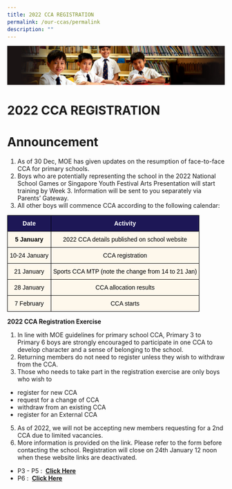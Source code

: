 ```yaml
---
title: 2022 CCA REGISTRATION
permalink: /our-ccas/permalink
description: ""
---
```

![](/images/Sub-banner1.jpg)

2022 CCA REGISTRATION
=
**Announcement**
=

1.  As of 30 Dec, MOE has given updates on the resumption of face-to-face CCA for primary schools. 
2.  Boys who are potentially representing the school in the 2022 National School Games or Singapore Youth Festival Arts Presentation will start training by Week 3. Information will be sent to you separately via Parents’ Gateway.
3.  All other boys will commence CCA according to the following calendar:

<style type="text/css">
.tg  {border-collapse:collapse;border-spacing:0;}
.tg td{border-color:black;border-style:solid;border-width:1px;font-family:Arial, sans-serif;font-size:14px;
  overflow:hidden;padding:10px 5px;word-break:normal;}
.tg th{border-color:black;border-style:solid;border-width:1px;font-family:Arial, sans-serif;font-size:14px;
  font-weight:normal;overflow:hidden;padding:10px 5px;word-break:normal;}
.tg .tg-pgx5{background-color:#1D1756;color:#FFF;font-weight:bold;text-align:center;vertical-align:middle}
.tg .tg-ggac{background-color:#FEF8EC;color:#FFF;font-weight:bold;text-align:center;vertical-align:middle}
.tg .tg-ugvk{background-color:#FEF8EC;color:#232323;text-align:center;vertical-align:middle}
.tg .tg-7mc7{background-color:#FEF8EC;text-align:center;vertical-align:middle}
</style>
<table class="tg">
<thead>
  <tr>
    <th class="tg-pgx5"><span style="color:#FFF;background-color:#1D1756">Date</span></th>
    <th class="tg-pgx5"><span style="color:#FFF;background-color:#1D1756">Activity</span></th>
  </tr>
</thead>
<tbody>
  <tr>
    <td class="tg-ggac"><span style="color:#000;background-color:transparent">5 January</span></td>
    <td class="tg-ugvk"><span style="color:#000;background-color:transparent">2022 CCA details published on school website</span></td>
  </tr>
  <tr>
    <td class="tg-7mc7"><span style="color:#000;background-color:transparent">10-24 January</span></td>
    <td class="tg-7mc7"><span style="color:#000;background-color:transparent">CCA registration</span></td>
  </tr>
  <tr>
    <td class="tg-7mc7"><span style="color:#000;background-color:transparent"> 21 January</span></td>
    <td class="tg-7mc7"><span style="color:#000;background-color:transparent">Sports CCA MTP (note the change from 14 to 21 Jan) </span></td>
  </tr>
  <tr>
    <td class="tg-7mc7"><span style="color:#000;background-color:transparent"> 28 January</span></td>
    <td class="tg-7mc7"><span style="color:#000;background-color:transparent"> CCA allocation results</span></td>
  </tr>
  <tr>
    <td class="tg-7mc7"><span style="color:#000;background-color:transparent"> 7 February</span></td>
    <td class="tg-7mc7"><span style="color:#000;background-color:transparent">CCA starts </span></td>
  </tr>
</tbody>
</table>

**2022 CCA Registration Exercise**  
  

1.  In line with MOE guidelines for primary school CCA, Primary 3 to Primary 6 boys are strongly encouraged to participate in one CCA to develop character and a sense of belonging to the school.
2.  Returning members do not need to register unless they wish to withdraw from the CCA.
3.  Those who needs to take part in the registration exercise are only boys who wish to

*   register for new CCA
*   request for a change of CCA
*   withdraw from an existing CCA
*   register for an External CCA

5.  As of 2022, we will not be accepting new members requesting for a 2nd CCA due to limited vacancies. 
6.  More information is provided on the link. Please refer to the form before contacting the school. Registration will close on 24th January 12 noon when these website links are deactivated.

*   P3 - P5 :  [**Click Here**](https://go.gov.sg/2022p3-5ccareg) 
*   P6 :  [**Click Here**](https://go.gov.sg/2022p6ccareg) 